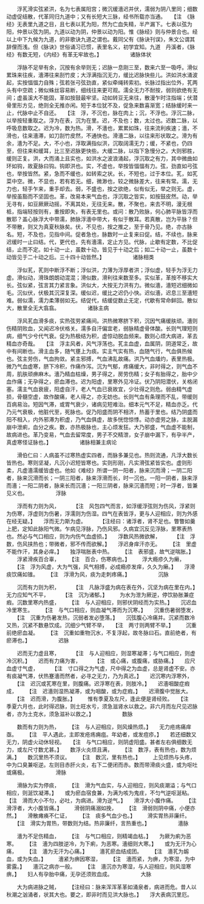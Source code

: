 <!-- { "loadSidebar": true } -->
　　浮芤滑实弦紧洪，名为七表属阳宫；微沉缓濇迟并伏，濡弱为阴八里同；细数动虚促结散，代革同归九道中；又有长短大三脉，经书所载亦当通。　　【注　《脉经》无表里九道之目，且七表以芤为阳，然为亡血失精，半产漏下。七表以弦为阳，仲景以弦为阴。九道以动为阴，仲景以动为阳。惟《脉经》则与仲景合也。经以上中下九候为九道，的非歌诀九道之谓也。戴同父有《脉诀刊误》，朱文公谓其辞俚而浅。但《脉诀》世俗诵习已惯，表里名义，初学宜知。九道　丹溪者，《脉经》有数无短，《内经》有革无牢故也。】
　　　　　诸脉体状

　　浮脉不足举有余，沉按有余举则无；迟脉一息刚三至，数来六至一吸呼。滑似累珠来往疾，濇滞往来刮竹皮；大浮满指沉无力，缓比迟脉快些儿。洪如洪水涌波起，实按愊愊力自殊；弦若张弓弦劲直，紧似牵绳转索初。长脉过指出位外，芤两头有中空疏；微似蛛丝容易断，细线往来更可观。濡全无力不耐按，弱则欲绝有无间；虚虽溪大不能固，革如按鼓最牢坚。动如转豆无来往，散漫乍时注指端；伏潜骨里形方见，绝则全无推亦闲。短于本位犹不及，促急来数喜渐宽；结脉缓时来一止，代脉中止不自还。　　【注　浮，不沉也，脉在肉上；沉，不浮也。浮沉二脉，以举按轻重取之。浮为在表，沉为在里。迟，不及也；数，太过也。迟数二脉，以呼吸息数取之。迟为冷，数为热。滑，不濇也，累累如珠，往来流利疾速；濇，不滑也，往来濇滞，如刀刮竹皮然，不通快也。滑濇二脉，以往来形状取之。滑为有余，濇为不足。大，不小也，浮取满指似洪，沉取阔濡无力；缓，不紧也，仍四至，但往来和缓耳，比三至迟脉更快些。大缓二脉，以指下急慢分之。大则邪胜，缓则正复。洪，大而涌上且实也，如洪水之波浪涌起，浮沉取之有力，其中微曲如环如钩，故夏脉曰钩。钩即洪也。实，不虚也，举按皆愊愊有力。弦，劲直如弓弦也，举按皆然。紧，急而不缓也，如转索之状。长，不短也，过于本位。芤，如芤菜中空。微，不显也，若有若无。细，微渺也，较之微脉差大，往来有常。濡，无力也，轻手乍来，重手却去。弱，不盛也，按之欲绝，似有似无，举之则无。虚，举按虽豁而不坚固也。革，改易本来气血也，浮沉取之皆实，如按鼓皮然。动，举无寻有，如豆厥厥动摇，不离其处，无往无来。散，不聚也，来去不明，漫无根柢，指端轻按则有，重按即失，有表无里也。或问：散乃败脉，何心肺平脉皆浮而散耶？盖心脉浮大中带濡，肺脉浮濇中带大，有似于散耳。若真散，岂为平脉？但不带散，则又为真夏秋脉矣。伏，不见也，按之推之，至于骨乃见。绝，亦古脉名。短，不及也，见指中间。促者急也，脉数时一止复来曰促。结，不续也，脉来迟缓时一止曰结。代，更代也，先有濇濡，定止方见。代脉，止歇有定数，不比促结，止而不定。如十动一止，虽数十动，皆见于十动之后；如二十动一止，虽数十动皆见于二十动之后。三十四十动皆然。】
　　　　　诸脉相类

　　浮似芤，芤则中断浮不断；浮似洪，力薄为浮厚者洪；浮似虚，轻手为浮无力虚。滑似动，滑珠朗朗动混混；滑似数，滑利往来数至多。实似革，革按不移实大长。弦似紧，弦言其力紧言象。洪似大，大按无力洪有力。微似濇，濇短迟细微如毛。沉似伏，伏极其沉深复深。缓似迟，缓比之迟仍小快。迟似濇，迟息三至濇短难。弱似濡，濡力柔薄弱如无。结促代，结缓促数止无定，代歇有常命鲜回。散似大，散里全无大翕翕。
　　　　　诸脉主病

　　浮风芤血滑多痰，实热弦劳紧痛间。洪热微寒脐下积，沉因气痛缓肤顽。濇则伤精阴败血，又闻迟冷伏格关。濡多自汗偏宜老，弱脉精虚骨体酸。长则气理短则病，细气少兮代气衰。促为热极结为积，虚惊动脱血频来。数则心烦大病进，革去精血亦奇哉。　　【注　浮主风者，风气浮荡也。芤主血虚，血属阴，阴道常乏，故中有间断也。滑主血多，随气壅上为痰。实主气实有热，血随气行，气血俱热候也。弦主劳伤，气血拘敛。紧主邪搏，气血沸乱故痛。洪乃气血燔灼，表里热极。微乃气血虚寒，脐下冷积，作痛作泻。沉为气郁，疼痛缓大，非时得之，则气血不周，肌肤顽痹麻木。濇乃精血枯燥，男子得之，房劳伤精；女子有胎得之，胎中少血作痛；无孕得之，瘀血滞也。迟为阳虚，里寒外见冷证。伏乃阴阳潜伏，关格闭塞。濡主气血衰疲，阳虚自汗，老人气血已衰故宜，少壮得之则危。弱由精气虚损，骨髓空虚，故作酸痛，老人得之，亦无妨也。长则气血有条理而不乱，带缓则百病易治。短因气滞，或胃气衰少，诸病见短难治。细本元气不足，精血亦乏。代乃元气衰极，他脏代至，死脉也。促乃阳盛而阴不相济，热蓄于里也。结乃阴盛而阳不相入，内外邪滞为积虚，乃气血俱虚，故多恍惚惊悸。动亦虚劳之脉，主脱漏崩中泄痢，血分之疾。数，亦热极脉也，主心烦发狂。大乃邪盛，气血虚不能制，故病进也。革乃变易，气血去留常度，男子不交精泄，女子崩中漏下，有孕半产，真虚寒怪证脉也。】
　　　　　诸脉相兼主病论

　　滑伯仁曰：人病虽不过寒热虚实四者，而脉多兼见也。热则流通，凡浮大数长皆热也。寒则坚凝，凡沉小迟短皆寒也。实则形刚，凡实滑弦紧皆实也。虚则形柔，凡虚濇濡缓皆虚也。他如《难经》所谓一阴一阳者，脉来沉而滑；一阴二阳者，脉来沉滑而长；一阴三阳者，脉来浮滑而长，时一沉也。一阳一阴者，脉来浮而濇；一阳二阴者，脉来长而沉濇；一阳三阴者，脉来沉濇而短；时一浮者，皆兼见义也。
　　　　　浮脉

　　浮而有力则为风，
　　 【注　风包四气而言，如浮缓浮弦则为伤风，浮紧则为伤寒，浮虚则为伤暑，浮濡则为伤湿。四气在表皆浮，更与人迎相应，则为外感在经无疑。】　　浮而无力斯为虚。
　　 【注经曰：诸浮者，肾不足也。瞥瞥如羹上肥，定知此脉阳气微。乍病见浮脉，乃伤风邪。久病宜沉反见浮脉，里寒表热也。然必与气口相应，则为内伤气血虚损。】　　浮数风热微欲解，
　　 【注　浮数，伤风挟热也；带微者，邪不传而欲解。】　　浮迟身痒汗亦无。
　　【注　里虚不能作汗，其身必痒。】　　独浮喘胀表中热。
　　【注　表邪盛，故气逆喘胀。】
　　浮紧滑疾百合辜，
　　【注　百合，伤寒病也。】
　　浮大瘾疹久为癞，
　　【注　浮为风虚，大为气强，风气相搏，必成瘾疹发痒，久久为癞。】　　浮滑痰饮痛如锥。
　　【注　浮滑为风，痰为走刺疼痛。】
　　　　　沉脉

　　沉而有力则为积，
　　 【注　凡脉浮盛为病在表在外，沉坚为病在里在内。】　　无力应知气不平，
　　 【注　沉为诸郁。】
　　为水为泄为厥逆，停饮胁胀兼症瘕。沉数里寒内热盛，　　 【注　与人迎相应，则邪伏阴经而为实热。】　　沉迟血冷里寒生。
　　【注　与气口相应，则血凝气滞而为沉寒。】　　沉重伤暑弱堕发，
　　【注　沉重为伤暑发热，沉弱者发必堕落。】　　沉弦腹心冷痛并。沉紧而数冷又热，沉紧不数悬饮成。沉细少气臂不举，　　【注　两寸则两臂不举。】
　　沉重前绝瘀血凝。
　　【注　沉重如重物沉水，不复浮起，故冬脉曰石。直前绝者，有瘀滞也。】
　　　　　迟脉

　　迟而无力虚且寒，
　　 【注　与人迎相应，则湿寒凝滞；与气口相应，则虚冷沉积。】　　迟而有力痛为害，
　　 【注　或心痛，或腹痛，或胁痛。】　　应尺血虚寸气虚，
　　 【注　寸口得之为气虚，尺中得之为血虚，总是肾虚不安。亦有痰凝气滞，伏热蹇濇而然者，必寻之无力，乃为真迟。】　　迟沉寒内浮寒外，
　　【注　迟沉或芤寒在里，则腹痛。迟浮寒在表，则肢冷。】　　迟濇咽酸症瘕成，
　　【注　迟濇则湿热凝滞，或为咽酸，或为症瘕。】　　迟滑腹中觉胀大。
　　【注　迟而滑，为腹胀。】
　　惟有季夏及左尺，逢此便是肾经败。　　【注　季夏六月也，此时得迟脉，则土旺水亏，须急滋肾水以救之。非六月而左尺见迟脉者，亦为土克水，须急滋补以救之。】
　　　　　数脉

　　数而有力则为热，
　　【注　与人迎相应，则风燥热烦。】　　无力疮疡痛痒亟。
　　【注　平人遇此，主即发疮疡痈疽。年幼者，或发痘疹。】　　若还细数又无力，阴虚火动休轻视。　　【注　与气口相应，则阴虚阳盛。甚者左右俱细数无力，或左尺寸数尤甚。】　　数浮火炎烦且满，
　　【注　数浮，表有热也，数为烦满。】　　数沉里热不须议。
　　【注　数沉，里有热也。】
　　上见烦热与头疼，中为口臭兼呕逆。左则目赤肝火炎，右下二便闭而赤。数而带滑痰火盛，或为呕吐或痛极。
　　　　　滑脉

　　滑脉为实为停痰，
　　【注　滑为气血实，与人迎相应，则风痰潮溢；与气口相应，则涎饮凝滞。】　　或为瘀血宿食兼，为满为咳为鬼疰，不匀气逆呕涎粘。　　【注　滑而大小不匀，必吐，为病进。滑为逆气。】　　滑浮大小腹作痛。
　　【注　滑浮者，大小腹皆痛。】
　　滑弱阴痛溺如挽，
　　【注　滑弱则阴中痛，小便亦然。】　　滑散瘫痪不仁证，
　　【注　痰多气血少也。】
　　滑实胃热非廉纤。
　　【注　滑实为胃热，带数则为结。热非廉纤，言热重也。】
　　　　　濇脉

　　濇为不足伤精血，
　　【注　与气口相应，则精竭血枯。】　　为厥为痢为恶寒。
　　【注　濇为四肢逆冷，为下痢，为恶寒。濇细则大寒。】　　或为无汗为心痛，
　　【注　濇为无汗为心痛。】
　　濇芤瘀血结成团。
　　【注　濇芤为衂血，或为失血。】
　　濇紧为痹因寒湿，
　　【注　濇而紧，为痹，为寒湿，为中雾露。】　　濇沉之病亦一般。
　　【注　濇沉亦为寒湿，与人迎相应，则风湿寒痹。】　　妇人有孕胎中痛，无孕还须败血成。
　　　　　大脉

　　大为病进脉之贼，
　　【注经曰：脉来浑浑革革如涌泉者，病进而危。昔人以秋潮之汹涌者，状其大也。要之，即非时而见洪大脉也。】　　浮大表病沉里厄。
